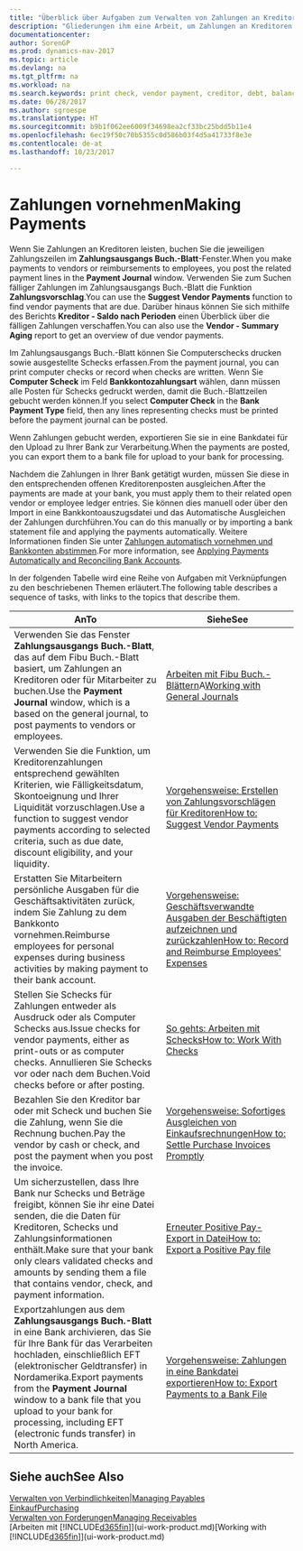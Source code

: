 ```yaml
---
title: "Überblick über Aufgaben zum Verwalten von Zahlungen an Kreditoren"
description: "Gliederungen ihm eine Arbeit, um Zahlungen an Kreditoren oder zu den Gläubigern, einschließlich Buchungszahlungszeilen und das Anzeigen einer Übersicht über den fälligen Saldo zu verwalten."
documentationcenter: 
author: SorenGP
ms.prod: dynamics-nav-2017
ms.topic: article
ms.devlang: na
ms.tgt_pltfrm: na
ms.workload: na
ms.search.keywords: print check, vendor payment, creditor, debt, balance due, AP
ms.date: 06/28/2017
ms.author: sgroespe
ms.translationtype: HT
ms.sourcegitcommit: b9b1f062ee6009f34698ea2cf33bc25bdd5b11e4
ms.openlocfilehash: 6ec19f50c70b5355c0d586b03f4d5a41733f8e3e
ms.contentlocale: de-at
ms.lasthandoff: 10/23/2017

---
```

# <a name="making-payments"></a><span data-ttu-id="bc383-103">Zahlungen vornehmen</span><span class="sxs-lookup"><span data-stu-id="bc383-103">Making Payments</span></span>
<span data-ttu-id="bc383-104">Wenn Sie Zahlungen an Kreditoren leisten, buchen Sie die jeweiligen Zahlungszeilen im **Zahlungsausgangs Buch.-Blatt**-Fenster.</span><span class="sxs-lookup"><span data-stu-id="bc383-104">When you make payments to vendors or reimbursements to employees, you post the related payment lines in the **Payment Journal** window.</span></span> <span data-ttu-id="bc383-105">Verwenden Sie zum Suchen fälliger Zahlungen im Zahlungsausgangs Buch.-Blatt die Funktion **Zahlungsvorschlag**.</span><span class="sxs-lookup"><span data-stu-id="bc383-105">You can use the **Suggest Vendor Payments** function to find vendor payments that are due.</span></span> <span data-ttu-id="bc383-106">Darüber hinaus können Sie sich mithilfe des Berichts **Kreditor - Saldo nach Perioden** einen Überblick über die fälligen Zahlungen verschaffen.</span><span class="sxs-lookup"><span data-stu-id="bc383-106">You can also use the **Vendor - Summary Aging** report to get an overview of due vendor payments.</span></span>

<span data-ttu-id="bc383-107">Im Zahlungsausgangs Buch.-Blatt können Sie Computerschecks drucken sowie ausgestellte Schecks erfassen.</span><span class="sxs-lookup"><span data-stu-id="bc383-107">From the payment journal, you can print computer checks or record when checks are written.</span></span> <span data-ttu-id="bc383-108">Wenn Sie **Computer Scheck** im Feld **Bankkontozahlungsart** wählen, dann müssen alle Posten für Schecks gedruckt werden, damit die Buch.-Blattzeilen gebucht werden können.</span><span class="sxs-lookup"><span data-stu-id="bc383-108">If you select **Computer Check** in the **Bank Payment Type** field, then any lines representing checks must be printed before the payment journal can be posted.</span></span>

<span data-ttu-id="bc383-109">Wenn Zahlungen gebucht werden, exportieren Sie sie in eine Bankdatei für den Upload zu Ihrer Bank zur Verarbeitung.</span><span class="sxs-lookup"><span data-stu-id="bc383-109">When the payments are posted, you can export them to a bank file for upload to your bank for processing.</span></span>

<span data-ttu-id="bc383-110">Nachdem die Zahlungen in Ihrer Bank getätigt wurden, müssen Sie diese in den entsprechenden offenen Kreditorenposten ausgleichen.</span><span class="sxs-lookup"><span data-stu-id="bc383-110">After the payments are made at your bank, you must apply them to their related open vendor or employee ledger entries.</span></span> <span data-ttu-id="bc383-111">Sie können dies manuell oder über den Import in eine Bankkontoauszugsdatei und das Automatische Ausgleichen der Zahlungen durchführen.</span><span class="sxs-lookup"><span data-stu-id="bc383-111">You can do this manually or by importing a bank statement file and applying the payments automatically.</span></span> <span data-ttu-id="bc383-112">Weitere Informationen finden Sie unter [Zahlungen automatisch vornehmen und Bankkonten abstimmen](receivables-apply-payments-auto-reconcile-bank-accounts.md).</span><span class="sxs-lookup"><span data-stu-id="bc383-112">For more information, see [Applying Payments Automatically and Reconciling Bank Accounts](receivables-apply-payments-auto-reconcile-bank-accounts.md).</span></span>

<span data-ttu-id="bc383-113">In der folgenden Tabelle wird eine Reihe von Aufgaben mit Verknüpfungen zu den beschriebenen Themen erläutert.</span><span class="sxs-lookup"><span data-stu-id="bc383-113">The following table describes a sequence of tasks, with links to the topics that describe them.</span></span>

| <span data-ttu-id="bc383-114">An</span><span class="sxs-lookup"><span data-stu-id="bc383-114">To</span></span> | <span data-ttu-id="bc383-115">Siehe</span><span class="sxs-lookup"><span data-stu-id="bc383-115">See</span></span> |
| --- | --- |
|<span data-ttu-id="bc383-116">Verwenden Sie das Fenster **Zahlungsausgangs Buch.-Blatt**, das auf dem Fibu Buch.-Blatt basiert, um Zahlungen an Kreditoren oder für Mitarbeiter zu buchen.</span><span class="sxs-lookup"><span data-stu-id="bc383-116">Use the **Payment Journal** window, which is a based on the general journal, to post payments to vendors or employees.</span></span>|<span data-ttu-id="bc383-117">[Arbeiten mit Fibu Buch.-Blättern](ui-work-general-journals.md)A</span><span class="sxs-lookup"><span data-stu-id="bc383-117">[Working with General Journals](ui-work-general-journals.md)</span></span>|
| <span data-ttu-id="bc383-118">Verwenden Sie die Funktion, um Kreditorenzahlungen entsprechend gewählten Kriterien, wie Fälligkeitsdatum, Skontoeignung und Ihrer Liquidität vorzuschlagen.</span><span class="sxs-lookup"><span data-stu-id="bc383-118">Use a function to suggest vendor payments according to selected criteria, such as due date, discount eligibility, and your liquidity.</span></span> |[<span data-ttu-id="bc383-119">Vorgehensweise: Erstellen von Zahlungsvorschlägen für Kreditoren</span><span class="sxs-lookup"><span data-stu-id="bc383-119">How to: Suggest Vendor Payments</span></span>](payables-how-suggest-vendor-payments.md) |
|<span data-ttu-id="bc383-120">Erstatten Sie Mitarbeitern persönliche Ausgaben für die Geschäftsaktivitäten zurück, indem Sie Zahlung zu dem Bankkonto vornehmen.</span><span class="sxs-lookup"><span data-stu-id="bc383-120">Reimburse employees for personal expenses during business activities by making payment to their bank account.</span></span>|[<span data-ttu-id="bc383-121">Vorgehensweise: Geschäftsverwandte Ausgaben der Beschäftigten aufzeichnen und zurückzahlen</span><span class="sxs-lookup"><span data-stu-id="bc383-121">How to: Record and Reimburse Employees' Expenses</span></span>](finance-how-record-reimburse-employee-expenses.md)|
| <span data-ttu-id="bc383-122">Stellen Sie Schecks für Zahlungen entweder als Ausdruck oder als Computer Schecks aus.</span><span class="sxs-lookup"><span data-stu-id="bc383-122">Issue checks for vendor payments, either as print-outs or as computer checks.</span></span> <span data-ttu-id="bc383-123">Annullieren Sie Schecks vor oder nach dem Buchen.</span><span class="sxs-lookup"><span data-stu-id="bc383-123">Void checks before or after posting.</span></span> |[<span data-ttu-id="bc383-124">So gehts: Arbeiten mit Schecks</span><span class="sxs-lookup"><span data-stu-id="bc383-124">How to: Work With Checks</span></span>](payables-how-work-checks.md) |
| <span data-ttu-id="bc383-125">Bezahlen Sie den Kreditor bar oder mit Scheck und buchen Sie die Zahlung, wenn Sie die Rechnung buchen.</span><span class="sxs-lookup"><span data-stu-id="bc383-125">Pay the vendor by cash or check, and post the payment when you post the invoice.</span></span> |[<span data-ttu-id="bc383-126">Vorgehensweise: Sofortiges Ausgleichen von Einkaufsrechnungen</span><span class="sxs-lookup"><span data-stu-id="bc383-126">How to: Settle Purchase Invoices Promptly</span></span>](finance-how-to-settle-purchase-invoices-promptly.md) |
| <span data-ttu-id="bc383-127">Um sicherzustellen, dass Ihre Bank nur Schecks und Beträge freigibt, können Sie ihr eine Datei senden, die die Daten für Kreditoren, Schecks und Zahlungsinformationen enthält.</span><span class="sxs-lookup"><span data-stu-id="bc383-127">Make sure that your bank only clears validated checks and amounts by sending them a file that contains vendor, check, and payment information.</span></span> |[<span data-ttu-id="bc383-128">Erneuter Positive Pay-Export in Datei</span><span class="sxs-lookup"><span data-stu-id="bc383-128">How to: Export a Positive Pay file</span></span>](finance-how-positive-pay.md) |
|<span data-ttu-id="bc383-129">Exportzahlungen aus dem **Zahlungsausgangs Buch.-Blatt** in eine Bank archivieren, das Sie für Ihre Bank für das Verarbeiten hochladen, einschließlich EFT (elektronischer Geldtransfer) in Nordamerika.</span><span class="sxs-lookup"><span data-stu-id="bc383-129">Export payments from the **Payment Journal** window to a bank file that you upload to your bank for processing, including EFT (electronic funds transfer) in North America.</span></span> |[<span data-ttu-id="bc383-130">Vorgehensweise: Zahlungen in eine Bankdatei exportieren</span><span class="sxs-lookup"><span data-stu-id="bc383-130">How to: Export Payments to a Bank File</span></span>](payables-how-export-payments-bank-file.md)|  

## <a name="see-also"></a><span data-ttu-id="bc383-131">Siehe auch</span><span class="sxs-lookup"><span data-stu-id="bc383-131">See Also</span></span>
[<span data-ttu-id="bc383-132">Verwalten von Verbindlichkeiten|</span><span class="sxs-lookup"><span data-stu-id="bc383-132">Managing Payables</span></span>](payables-manage-payables.md)  
[<span data-ttu-id="bc383-133">Einkauf</span><span class="sxs-lookup"><span data-stu-id="bc383-133">Purchasing</span></span>](purchasing-manage-purchasing.md)  
[<span data-ttu-id="bc383-134">Verwalten von Forderungen</span><span class="sxs-lookup"><span data-stu-id="bc383-134">Managing Receivables</span></span>](receivables-manage-receivables.md)  
<span data-ttu-id="bc383-135">[Arbeiten mit [!INCLUDE[d365fin](includes/d365fin_md.md)]](ui-work-product.md)</span><span class="sxs-lookup"><span data-stu-id="bc383-135">[Working with [!INCLUDE[d365fin](includes/d365fin_md.md)]](ui-work-product.md)</span></span>  

